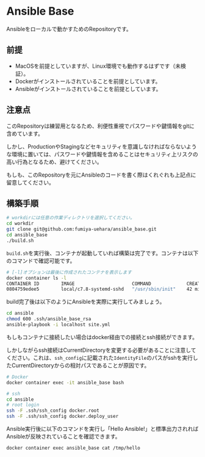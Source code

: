 # Ansible Base

Ansibleをローカルで動かすためのRepositoryです。

## 前提

- MacOSを前提としていますが、Linux環境でも動作するはずです（未検証）。
- Dockerがインストールされていることを前提としています。
- Ansibleがインストールされていることを前提としています。

## 注意点

このRepositoryは練習用となるため、利便性重視でパスワードや鍵情報をgitに含めています。

しかし、ProductionやStagingなどセキュリティを意識しなければならないような環境に置いては、パスワードや鍵情報を含めることはセキュリティ上リスクの高い行為となるため、避けてください。

もしも、このRepositoryを元にAnsibleのコードを書く際はくれぐれも上記点に留意してください。

## 構築手順

```bash
# workdirには任意の作業ディレクトリを選択してください。
cd workdir
git clone git@github.com:fumiya-uehara/ansible_base.git
cd ansible_base 
./build.sh 
```

`build.sh`を実行後、コンテナが起動していれば構築は完了です。コンテナは以下のコマンドで確認可能です。

```bash
# [-l]オプションは最後に作成されたコンテナを表示します
docker container ls -l
CONTAINER ID        IMAGE                     COMMAND             CREATED             STATUS              PORTS                   NAMES
0804759edee5        local/c7.8-systemd-sshd   "/usr/sbin/init"    42 minutes ago      Up 42 minutes       0.0.0.0:12222->22/tcp   ansible_base
```

build完了後は以下のようにAnsibleを実際に実行してみましょう。

```bash
cd ansible
chmod 600 .ssh/ansible_base_rsa
ansible-playbook -i localhost site.yml
```

もしもコンテナに接続したい場合はdocker経由での接続とssh接続ができます。

しかしながらssh接続はCurrentDirectoryを変更する必要があることに注意してください。これは、`ssh_config`に記載された`IdentityFile`のパスがsshを実行したCurrentDirectoryからの相対パスであることが原因です。

```bash
# Docker
docker container exec -it ansible_base bash

# ssh
cd ansible
# root login
ssh -F .ssh/ssh_config docker.root
ssh -F .ssh/ssh_config docker.deploy_user
```

Ansible実行後に以下のコマンドを実行し「Hello Ansible!」と標準出力されればAnsibleが反映されていることを確認できます。

```bash
docker container exec ansible_base cat /tmp/hello
```
